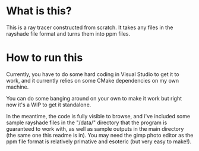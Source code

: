 # What is this?

This is a ray tracer constructed from scratch. It takes any files in the rayshade file format and turns them into ppm files.

# How to run this

Currently, you have to do some hard coding in Visual Studio to get it to work, and it currently relies on some CMake dependencies on my own machine.

You can do some banging around on your own to make it work but right now it's a WIP to get it standalone. 

In the meantime, the code is fully visible to browse, and i've included some sample rayshade files in the "/data/" directory that the program is guaranteed to work with, as well as sample outputs in the main directory (the same one this readme is in). You may need the gimp photo editor as the ppm file format is relatively primative and esoteric (but very easy to make!).
